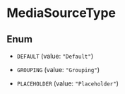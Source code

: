 

# MediaSourceType

## Enum


* `DEFAULT` (value: `"Default"`)

* `GROUPING` (value: `"Grouping"`)

* `PLACEHOLDER` (value: `"Placeholder"`)



